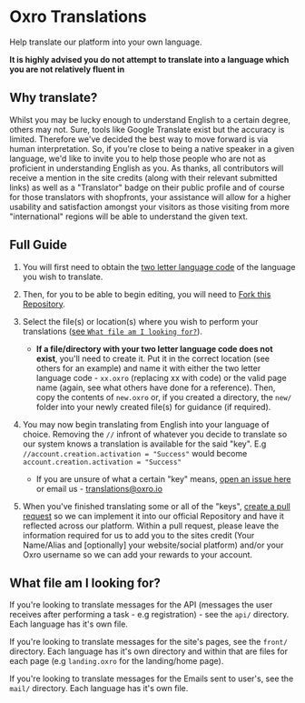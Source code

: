 # Oxro Translations

Help translate our platform into your own language.

**It is highly advised you do not attempt to translate into a language which you are not relatively fluent in** 

## Why translate?

Whilst you may be lucky enough to understand English to a certain degree, others may not. Sure, tools like Google Translate exist but the accuracy is limited. Therefore we've decided the best way to move forward is via human interpretation. So, if you're close to being a native speaker in a given language, we'd like to invite you to help those people who are not as proficient in understanding English as you. As thanks, all contributors will receive a mention in the site credits (along with their relevant submitted links) as well as a "Translator" badge on their public profile and of course for those translators with shopfronts, your assistance will allow for a higher usability and satisfaction amongst your visitors as those visiting from more "international" regions will be able to understand the given text.

## Full Guide

1. You will first need to obtain the [two letter language code](https://en.wikipedia.org/wiki/List_of_ISO_639-1_codes) of the language you wish to translate.

2. Then, for you to be able to begin editing, you will need to [Fork this Repository](https://github.com/oxroio/translations/fork).

3. Select the file(s) or location(s) where you wish to perform your translations ([see `What file am I looking for?`](#what-file-am-i-looking-for)).
    * **If a file/directory with your two letter language code does not exist**, you'll need to create it. Put it in the correct location (see others for an example) and name it with either the two letter language code - `xx.oxro` (replacing xx with code) or the valid page name (again, see what others have done for a reference). Then, copy the contents of `new.oxro` or, if you created a directory, the `new/` folder into your newly created file(s) for guidance (if required).

4. You may now begin translating from English into your language of choice. Removing  the `//` infront of whatever you decide to translate so our system knows a translation is available for the said "key". E.g `//account.creation.activation = "Success"` would become `account.creation.activation = "Success"`
    * If you are unsure of what a certain "key" means, [open an issue here](https://github.com/oxroio/translations/issues) or email us - [translations@oxro.io](mailto:translations@oxro.io)

5. When you've finished translating some or all of the "keys", [create a pull request](https://guides.github.com/activities/forking/#making-a-pull-request) so we can implement it into our official Repository and have it reflected across our platform. Within a pull request, please leave the information required for us to add you to the sites credit (Your Name/Alias and [optionally] your website/social platform) and/or your Oxro username so we can add your rewards to your account.



## What file am I looking for?

If you're looking to translate messages for the API (messages the user receives after performing a task - e.g registration) - see the `api/` directory. Each language has it's own file.

If you're looking to translate messages for the site's pages, see the `front/` directory. Each language has it's own directory and within that are files for each page (e.g `landing.oxro` for the landing/home page).

If you're looking to translate messages for the Emails sent to user's, see the `mail/` directory. Each language has it's own file.

